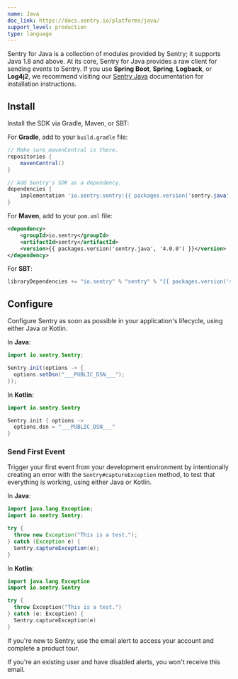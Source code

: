 ```yaml
---
name: Java
doc_link: https://docs.sentry.io/platforms/java/
support_level: production
type: language
---
```


<Alert level="info">
    Sentry for Java is a collection of modules provided by Sentry; it supports Java 1.8 and above. At its core, Sentry for Java provides a raw client for sending events to Sentry. If you use <strong>Spring Boot</strong>, <strong>Spring</strong>,<strong> Logback</strong>, or <strong>Log4j2</strong>, we recommend visiting our <a href="https://docs.sentry.io/platforms/java/">Sentry Java</a> documentation for installation instructions.
</Alert>

## Install

Install the SDK via Gradle, Maven, or SBT:

For **Gradle**, add to your `build.gradle` file:

```groovy
// Make sure mavenCentral is there.
repositories {
    mavenCentral()
}

// Add Sentry's SDK as a dependency.
dependencies {
    implementation 'io.sentry:sentry:{{ packages.version('sentry.java', '4.0.0') }}'
}
```

For **Maven**, add to your `pom.xml` file:

```xml
<dependency>
    <groupId>io.sentry</groupId>
    <artifactId>sentry</artifactId>
    <version>{{ packages.version('sentry.java', '4.0.0') }}</version>
</dependency>
```

For **SBT**:

```scala
libraryDependencies += "io.sentry" % "sentry" % "{{ packages.version('sentry.java', '4.0.0') }}"
```
## Configure

Configure Sentry as soon as possible in your application's lifecycle, using either Java or Kotlin.

In **Java**:

```java
import io.sentry.Sentry;

Sentry.init(options -> {
  options.setDsn("___PUBLIC_DSN___");
});
```

In **Kotlin**:

```kotlin
import io.sentry.Sentry

Sentry.init { options ->
  options.dsn = "___PUBLIC_DSN___"
}
```

### Send First Event

Trigger your first event from your development environment by intentionally creating an error with the `Sentry#captureException` method, to test that everything is working, using either Java or Kotlin.

In **Java**:
```java {tabTitle: Java}
import java.lang.Exception;
import io.sentry.Sentry;

try {
  throw new Exception("This is a test.");
} catch (Exception e) {
  Sentry.captureException(e);
}
```

In **Kotlin**:
```kotlin {tabTitle: Kotlin}
import java.lang.Exception
import io.sentry.Sentry

try {
  throw Exception("This is a test.")
} catch (e: Exception) {
  Sentry.captureException(e)
}
```

If you're new to Sentry, use the email alert to access your account and complete a product tour.

If you're an existing user and have disabled alerts, you won't receive this email.
